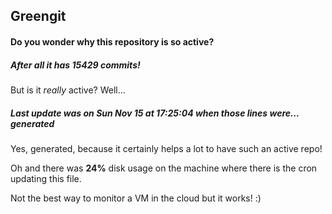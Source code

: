 ## Greengit

#### Do you wonder why this repository is so active?

##### After all it has 15429 commits!

But is it *really* active? Well...

##### Last update was on Sun Nov 15 at 17:25:04 when those lines were... generated

Yes, generated, because it certainly helps a lot to have such an active repo!

Oh and there was **24%** disk usage on the machine
where there is the cron updating this file.

Not the best way to monitor a VM in the cloud but it works! :)

